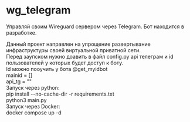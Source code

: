 # wg_telegram
Управляй своим Wireguard сервером через Telegram.
Бот находится в разработке.
<div>Данный проект направлен на упрощение развертывание инфраструктуры своей виртуальной приватной сети. </div>

<div>Перед заупском нужно доавить в файл config.py api телеграм и id пользователей у которых будет доступ к боту.</div>
<div>Id можно пооучить у бота @get_myidbot</div
<div>mainid = []</div>
<div>api_tg = ""</div>

<div>Запуск через python:</div>
<div> pip install --no-cache-dir -r requirements.txt </div>
<div>python3 main.py</div>

<div>Запуск через Docker:</div>
<div>docker compose up -d</div>

